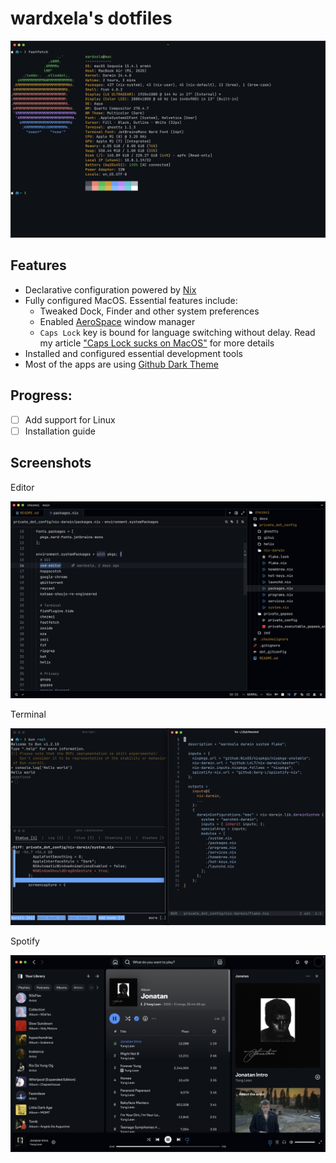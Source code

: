 # wardxela's dotfiles

![Fetch output](./docs/fetch.png)

## Features

- Declarative configuration powered by [Nix](https://nixos.org/)
- Fully configured MacOS. Essential features include:
  - Tweaked Dock, Finder and other system preferences
  - Enabled [AeroSpace](https://github.com/nikitabobko/AeroSpace) window manager
  - `Caps Lock` key is bound for language switching without delay. Read my article
  ["Caps Lock sucks on MacOS"](https://telegra.ph/Test-02-22-369) for more details
- Installed and configured essential development tools
- Most of the apps are using [Github Dark Theme](https://github.com/PyaeSoneAungRgn/github-zed-theme)

## Progress:

- [ ] Add support for Linux
- [ ] Installation guide

## Screenshots

Editor

![Editor](./docs/editor.png)

Terminal

![Terminal](./docs/terminal.png)

Spotify

![Spotify](./docs/spotify.png)
